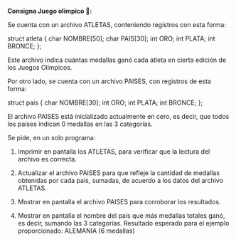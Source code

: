 **Consigna Juego olimpico 🥇:**


Se cuenta con un archivo ATLETAS, conteniendo registros con esta forma:

struct atleta {
		char NOMBRE[50];
		char PAIS[30];
		int ORO;
		int PLATA;
		int BRONCE;
};

Este archivo indica cuántas medallas ganó cada atleta en cierta edición de los Juegos Olímpicos.

Por otro lado, se cuenta con un archivo PAISES, con registros de esta forma:

struct pais {
		char NOMBRE[30];
		int ORO;
		int PLATA;
		int BRONCE;
};

El archivo PAISES está inicializado actualmente en cero, es decir, que todos los paises indican 0 medallas en las 3 categorías.


Se pide, en un solo programa:

1) Imprimir en pantalla los ATLETAS, para verificar que la lectura del archivo es correcta.

2) Actualizar el archivo PAISES para que refleje la cantidad de medallas obtenidas por cada país, sumadas, de acuerdo a los datos del archivo ATLETAS.

3) Mostrar en pantalla el archivo PAISES para corroborar los resultados.

4) Mostrar en pantalla el nombre del país que más medallas totales ganó, es decir, sumando las 3 categorías.
Resultado esperado para el ejemplo proporcionado: ALEMANIA (6 medallas)
